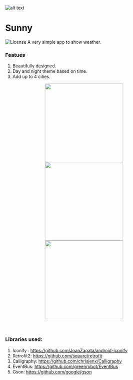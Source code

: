 ![alt text](https://github.com/vicky7230/Sunny/blob/master/app/src/main/res/mipmap-xhdpi/ic_launcher.png "Logo")

# Sunny
![License](https://img.shields.io/badge/LICENSE-Apache%20License%202.0-blue.svg)
A very simple app to show weather. 

### Featues
1. Beautifully designed.
2. Day and night theme based on time.
3. Add up to 4 cities.

<p align="center">
<kbd>
  <img src="https://github.com/vicky7230/Sunny/blob/master/graphics/1.png" width="250">
</kbd>
<kbd>
  <img src="https://github.com/vicky7230/Sunny/blob/master/graphics/2.png" width="250">
</kbd>
<kbd>
  <img src="https://github.com/vicky7230/Sunny/blob/master/graphics/3.png" width="250">
</kbd>
</p>
<br>

### Libraries used:
1. Iconify : https://github.com/JoanZapata/android-iconify
2. Retrofit2: https://github.com/square/retrofit
3. Calligraphy: https://github.com/chrisjenx/Calligraphy
4. EventBus: https://github.com/greenrobot/EventBus
5. Gson: https://github.com/google/gson
